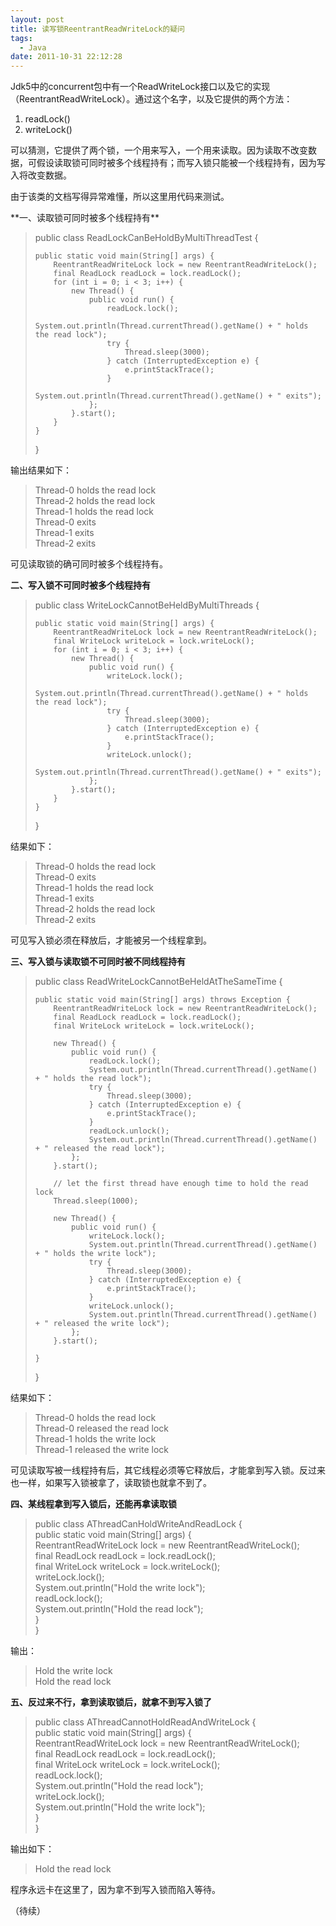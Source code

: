 ```yaml
---
layout: post
title: 读写锁ReentrantReadWriteLock的疑问
tags:
  - Java
date: 2011-10-31 22:12:28
---
```


Jdk5中的concurrent包中有一个ReadWriteLock接口以及它的实现（ReentrantReadWriteLock）。通过这个名字，以及它提供的两个方法：

1.  readLock()
2.  writeLock()

可以猜测，它提供了两个锁，一个用来写入，一个用来读取。因为读取不改变数据，可假设读取锁可同时被多个线程持有；而写入锁只能被一个线程持有，因为写入将改变数据。

由于该类的文档写得异常难懂，所以这里用代码来测试。

<span id="more-543"></span>
<p>**一、读取锁可同时被多个线程持有**

> public class ReadLockCanBeHoldByMultiThreadTest { 
> 
>     public static void main(String[] args) {     
>         ReentrantReadWriteLock lock = new ReentrantReadWriteLock();      
>         final ReadLock readLock = lock.readLock();      
>         for (int i = 0; i < 3; i++) {      
>             new Thread() {      
>                 public void run() {      
>                     readLock.lock();      
>                     System.out.println(Thread.currentThread().getName() + " holds the read lock");      
>                     try {      
>                         Thread.sleep(3000);      
>                     } catch (InterruptedException e) {      
>                         e.printStackTrace();      
>                     }      
>                     System.out.println(Thread.currentThread().getName() + " exits");      
>                 };      
>             }.start();      
>         }      
>     }      
> }
> 
>  

输出结果如下：

> Thread-0 holds the read lock     
> Thread-2 holds the read lock      
> Thread-1 holds the read lock      
> Thread-0 exits      
> Thread-1 exits      
> Thread-2 exits
> 
>  

可见读取锁的确可同时被多个线程持有。

**二、写入锁不可同时被多个线程持有**

> public class WriteLockCannotBeHeldByMultiThreads { 
> 
>     public static void main(String[] args) {     
>         ReentrantReadWriteLock lock = new ReentrantReadWriteLock();      
>         final WriteLock writeLock = lock.writeLock();      
>         for (int i = 0; i < 3; i++) {      
>             new Thread() {      
>                 public void run() {      
>                     writeLock.lock();      
>                     System.out.println(Thread.currentThread().getName() + " holds the read lock");      
>                     try {      
>                         Thread.sleep(3000);      
>                     } catch (InterruptedException e) {      
>                         e.printStackTrace();      
>                     }      
>                     writeLock.unlock();      
>                     System.out.println(Thread.currentThread().getName() + " exits");      
>                 };      
>             }.start();      
>         }      
>     } 
> 
> }
> 
>  

结果如下：

> Thread-0 holds the read lock     
> Thread-0 exits      
> Thread-1 holds the read lock      
> Thread-1 exits      
> Thread-2 holds the read lock      
> Thread-2 exits
> 
>  

可见写入锁必须在释放后，才能被另一个线程拿到。

**三、写入锁与读取锁不可同时被不同线程持有**

> public class ReadWriteLockCannotBeHeldAtTheSameTime { 
> 
>     public static void main(String[] args) throws Exception {     
>         ReentrantReadWriteLock lock = new ReentrantReadWriteLock();      
>         final ReadLock readLock = lock.readLock();      
>         final WriteLock writeLock = lock.writeLock(); 
> 
>         new Thread() {     
>             public void run() {      
>                 readLock.lock();      
>                 System.out.println(Thread.currentThread().getName() + " holds the read lock");      
>                 try {      
>                     Thread.sleep(3000);      
>                 } catch (InterruptedException e) {      
>                     e.printStackTrace();      
>                 }      
>                 readLock.unlock();      
>                 System.out.println(Thread.currentThread().getName() + " released the read lock");      
>             };      
>         }.start(); 
> 
>         // let the first thread have enough time to hold the read lock     
>         Thread.sleep(1000); 
> 
>         new Thread() {     
>             public void run() {      
>                 writeLock.lock();      
>                 System.out.println(Thread.currentThread().getName() + " holds the write lock");      
>                 try {      
>                     Thread.sleep(3000);      
>                 } catch (InterruptedException e) {      
>                     e.printStackTrace();      
>                 }      
>                 writeLock.unlock();      
>                 System.out.println(Thread.currentThread().getName() + " released the write lock");      
>             };      
>         }.start(); 
> 
>     }     
> }
> 
>  

结果如下：

> Thread-0 holds the read lock     
> Thread-0 released the read lock      
> Thread-1 holds the write lock      
> Thread-1 released the write lock
> 
>  

可见读取写被一线程持有后，其它线程必须等它释放后，才能拿到写入锁。反过来也一样，如果写入锁被拿了，读取锁也就拿不到了。

**四、某线程拿到写入锁后，还能再拿读取锁**

> public class AThreadCanHoldWriteAndReadLock {     
>     public static void main(String[] args) {      
>         ReentrantReadWriteLock lock = new ReentrantReadWriteLock();      
>         final ReadLock readLock = lock.readLock();      
>         final WriteLock writeLock = lock.writeLock();      
>         writeLock.lock();      
>         System.out.println("Hold the write lock");      
>         readLock.lock();      
>         System.out.println("Hold the read lock");      
>     }      
> }
> 
>  

<font style="background-color: #ffffff">输出：</font>

> Hold the write lock     
> Hold the read lock
> 
>  

**五、反过来不行，拿到读取锁后，就拿不到写入锁了**

> public class AThreadCannotHoldReadAndWriteLock {     
>     public static void main(String[] args) {      
>         ReentrantReadWriteLock lock = new ReentrantReadWriteLock();      
>         final ReadLock readLock = lock.readLock();      
>         final WriteLock writeLock = lock.writeLock();      
>         readLock.lock();      
>         System.out.println("Hold the read lock");      
>         writeLock.lock();      
>         System.out.println("Hold the write lock");      
>     }      
> }
> 
>  

输出如下：

> Hold the read lock
> 
>  

程序永远卡在这里了，因为拿不到写入锁而陷入等待。

（待续）